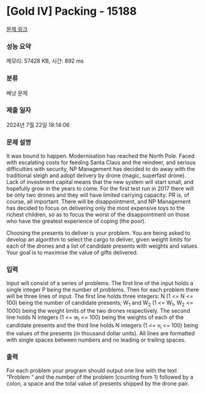 # [Gold IV] Packing - 15188 

[문제 링크](https://www.acmicpc.net/problem/15188) 

### 성능 요약

메모리: 57428 KB, 시간: 892 ms

### 분류

배낭 문제

### 제출 일자

2024년 7월 22일 18:14:06

### 문제 설명

<p>It was bound to happen. Modernisation has reached the North Pole. Faced with escalating costs for feeding Santa Claus and the reindeer, and serious difficulties with security, NP Management has decided to do away with the traditional sleigh and adopt delivery by drone (magic, superfast drone). Lack of investment capital means that the new system will start small, and hopefully grow in the years to come. For the first test run in 2017 there will be only two drones and they will have limited carrying capacity. PR is, of course, all important. There will be disappointment, and NP Management has decided to focus on delivering only the most expensive toys to the richest children, so as to focus the worst of the disappointment on those who have the greatest experience of coping (the poor). </p>

<p>Choosing the presents to deliver is your problem. You are being asked to develop an algorithm to select the cargo to deliver, given weight limits for each of the drones and a list of candidate presents with weights and values. Your goal is to maximise the value of gifts delivered. </p>

### 입력 

 <p>Input will consist of a series of problems. The first line of the input holds a single integer P being the number of problems. Then for each problem there will be three lines of input. The first line holds three integers: N (1 <= N <= 100) being the number of candidate presents; W<sub>1</sub> and W<sub>2</sub> (1 <= W<sub>1</sub>, W<sub>2</sub> <= 1000) being the weight limits of the two drones respectively. The second line holds N integers (1 <= w<sub>i</sub> <= 100) being the weights of each of the candidate presents and the third line holds N integers (1 <= v<sub>i</sub> <= 100) being the values of the presents (in thousand dollar units). All lines are formatted with single spaces between numbers and no leading or trailing spaces. </p>

### 출력 

 <p>For each problem your program should output one line with the text “Problem “ and the number of the problem (counting from 1) followed by a colon, a space and the total value of presents shipped by the drone pair. </p>

